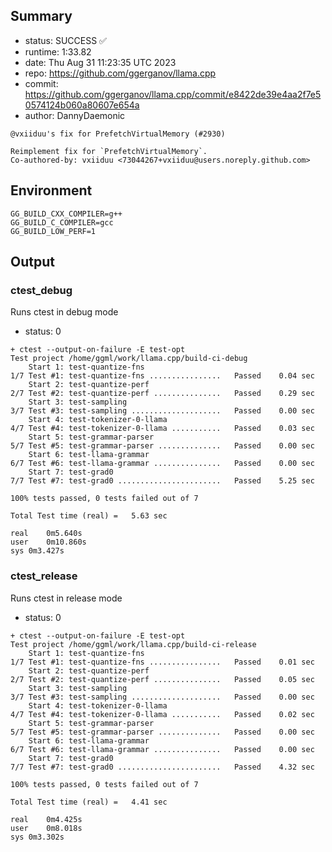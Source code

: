## Summary

- status:  SUCCESS ✅
- runtime: 1:33.82
- date:    Thu Aug 31 11:23:35 UTC 2023
- repo:    https://github.com/ggerganov/llama.cpp
- commit:  https://github.com/ggerganov/llama.cpp/commit/e8422de39e4aa2f7e50574124b060a80607e654a
- author:  DannyDaemonic
```
@vxiiduu's fix for PrefetchVirtualMemory (#2930)

Reimplement fix for `PrefetchVirtualMemory`.
Co-authored-by: vxiiduu <73044267+vxiiduu@users.noreply.github.com>
```

## Environment

```
GG_BUILD_CXX_COMPILER=g++
GG_BUILD_C_COMPILER=gcc
GG_BUILD_LOW_PERF=1
```

## Output

### ctest_debug

Runs ctest in debug mode
- status: 0
```
+ ctest --output-on-failure -E test-opt
Test project /home/ggml/work/llama.cpp/build-ci-debug
    Start 1: test-quantize-fns
1/7 Test #1: test-quantize-fns ................   Passed    0.04 sec
    Start 2: test-quantize-perf
2/7 Test #2: test-quantize-perf ...............   Passed    0.29 sec
    Start 3: test-sampling
3/7 Test #3: test-sampling ....................   Passed    0.00 sec
    Start 4: test-tokenizer-0-llama
4/7 Test #4: test-tokenizer-0-llama ...........   Passed    0.03 sec
    Start 5: test-grammar-parser
5/7 Test #5: test-grammar-parser ..............   Passed    0.00 sec
    Start 6: test-llama-grammar
6/7 Test #6: test-llama-grammar ...............   Passed    0.00 sec
    Start 7: test-grad0
7/7 Test #7: test-grad0 .......................   Passed    5.25 sec

100% tests passed, 0 tests failed out of 7

Total Test time (real) =   5.63 sec

real	0m5.640s
user	0m10.860s
sys	0m3.427s
```

### ctest_release

Runs ctest in release mode
- status: 0
```
+ ctest --output-on-failure -E test-opt
Test project /home/ggml/work/llama.cpp/build-ci-release
    Start 1: test-quantize-fns
1/7 Test #1: test-quantize-fns ................   Passed    0.01 sec
    Start 2: test-quantize-perf
2/7 Test #2: test-quantize-perf ...............   Passed    0.05 sec
    Start 3: test-sampling
3/7 Test #3: test-sampling ....................   Passed    0.00 sec
    Start 4: test-tokenizer-0-llama
4/7 Test #4: test-tokenizer-0-llama ...........   Passed    0.02 sec
    Start 5: test-grammar-parser
5/7 Test #5: test-grammar-parser ..............   Passed    0.00 sec
    Start 6: test-llama-grammar
6/7 Test #6: test-llama-grammar ...............   Passed    0.00 sec
    Start 7: test-grad0
7/7 Test #7: test-grad0 .......................   Passed    4.32 sec

100% tests passed, 0 tests failed out of 7

Total Test time (real) =   4.41 sec

real	0m4.425s
user	0m8.018s
sys	0m3.302s
```
